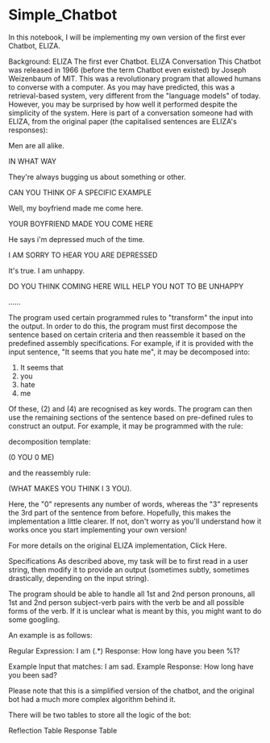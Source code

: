 # Simple_Chatbot



In this notebook, I will be implementing my own version of the first ever Chatbot, ELIZA.

Background: ELIZA
The first ever Chatbot.
ELIZA Conversation
This Chatbot was released in 1966 (before the term Chatbot even existed) by Joseph Weizenbaum of MIT. This was a revolutionary program that allowed humans to converse with a computer. As you may have predicted, this was a retrieval-based system, very different from the "language models" of today. However, you may be surprised by how well it performed despite the simplicity of the system. Here is part of a conversation someone had with ELIZA, from the original paper (the capitalised sentences are ELIZA's responses):

Men are all alike.

IN WHAT WAY

They're always bugging us about something or other.

CAN YOU THINK OF A SPECIFIC EXAMPLE

Well, my boyfriend made me come here.

YOUR BOYFRIEND MADE YOU COME HERE

He says i'm depressed much of the time.

I AM SORRY TO HEAR YOU ARE DEPRESSED

It's true. I am unhappy.

DO YOU THINK COMING HERE WILL HELP YOU NOT TO BE UNHAPPY

......

The program used certain programmed rules to "transform" the input into the output. In order to do this, the program must first decompose the sentence based on certain criteria and then reassemble it based on the predefined assembly specifications. For example, if it is provided with the input sentence, "It seems that you hate me", it may be decomposed into:

1. It seems that
2. you
3. hate
4. me
   
Of these, (2) and (4) are recognised as key words. The program can then use the remaining sections of the sentence based on pre-defined rules to construct an output. For example, it may be programmed with the rule:

decomposition template:

(0 YOU 0 ME)

and the reassembly rule:

(WHAT MAKES YOU THINK I 3 YOU).

Here, the "0" represents any number of words, whereas the "3" represents the 3rd part of the sentence from before. Hopefully, this makes the implementation a little clearer. If not, don't worry as you'll understand how it works once you start implementing your own version!

For more details on the original ELIZA implementation, Click Here.

Specifications
As described above, my task will be to first read in a user string, then modify it to provide an output (sometimes subtly, sometimes drastically, depending on the input string).


The program should be able to handle all 1st and 2nd person pronouns, all 1st and 2nd person subject-verb pairs with the verb be and all possible forms of the verb. If it is unclear what is meant by this, you might want to do some googling.


An example is as follows:

Regular Expression: I am (.*)
Response: How long have you been %1?

Example Input that matches: I am sad.
Example Response: How long have you been sad?

Please note that this is a simplified version of the chatbot, and the original bot had a much more complex algorithm behind it.

There will be two tables to store all the logic of the bot:

Reflection Table
Response Table
